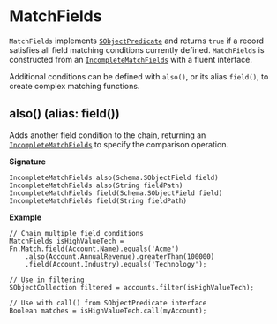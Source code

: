 # MatchFields

`MatchFields` implements [`SObjectPredicate`](SObjectPredicate) and returns `true` if a record satisfies all field matching conditions currently defined. `MatchFields` is constructed from an [`IncompleteMatchFields`](IncompleteMatchFields) with a fluent interface.

Additional conditions can be defined with `also()`, or its alias `field()`, to create complex matching functions.

## also() (alias: field())

Adds another field condition to the chain, returning an [`IncompleteMatchFields`](IncompleteMatchFields) to specify the comparison operation.

**Signature**
```apex
IncompleteMatchFields also(Schema.SObjectField field)
IncompleteMatchFields also(String fieldPath)
IncompleteMatchFields field(Schema.SObjectField field)
IncompleteMatchFields field(String fieldPath)
```

**Example**
```apex
// Chain multiple field conditions
MatchFields isHighValueTech = Fn.Match.field(Account.Name).equals('Acme')
    .also(Account.AnnualRevenue).greaterThan(100000)
    .field(Account.Industry).equals('Technology');

// Use in filtering
SObjectCollection filtered = accounts.filter(isHighValueTech);

// Use with call() from SObjectPredicate interface
Boolean matches = isHighValueTech.call(myAccount);
```
